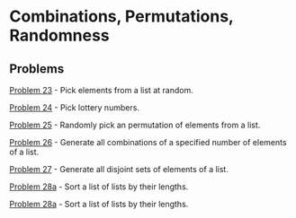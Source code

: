 # Combinations, Permutations, Randomness

## Problems

[Problem 23](p/p23.md) - Pick elements from a list at random.

[Problem 24](p/p24.md) - Pick lottery numbers.

[Problem 25](p/p25.md) - Randomly pick an permutation of elements from a list.

[Problem 26](p/p26.md) - Generate all combinations of a specified number of elements of a list.

[Problem 27](p/p27.md) - Generate all disjoint sets of elements of a list.

[Problem 28a](p/p28a.md) - Sort a list of lists by their lengths.

[Problem 28a](p/p28a.md) - Sort a list of lists by their lengths.
